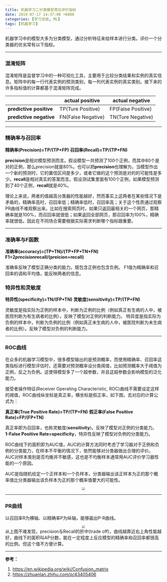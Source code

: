 ```yaml
---
title: 机器学习二分类模型常见评价指标
date: 2019-07-17 14:37:00 +0800
categories: [学习总结, ML]
tags: [机器学习]
---
```

机器学习中的模型大多为分类模型，通过分析特征来给样本进行分类。评价一个分类器的优劣常有以下指标。
***
**<h3>混淆矩阵</h3>**

混淆矩阵是监督学习中的一种可视化工具，主要用于比较分类结果和实例的真实信息。矩阵中的每一行代表实例的预测类别，每一列代表实例的真实类别。接下来的许多指标值的计算都基于混淆矩阵完成。  

|  | actual positive | actual negative|
| ------ | ------ | ------ |
| **predictive positive**| TP(Ture Positive) | FP(False Positive) |
| **predictive negative**| FN(False Negative) | TN(Ture Negative) |

***

**<h3>精确率与召回率</h3>**

**精确率(Precision)=TP/(TP+FP)**
**召回率(Recall)=TP/(TP+FN)**

**precision**是相对模型预测而言。假设模型一共预测了100个正例，而其中80个是对的正例，那么precision就是80%。也可以把**precision**也理解为，当模型作出一个新的预测时，它的置信区间是多少，或者它做的这个预测是对的的可能性是多少。**recall**是相对真实的答案而言。假设测试集里面有100个正例，如果模型预测到了40个正例，**recall**就是40%。 

理论上来说，两者的值越高分类器的性能越好，然而事实上这两者在某些情况下是矛盾的，精确率高时，召回率低；精确率低时，召回率高；关于这个性质通过观察PR曲线不难观察出来。比如在搜索网页时，如果只返回最相关的一个网页，那精确率就是100%，而召回率就很低；如果返回全部网页，那召回率为100%，精确率就很低。因此在不同场合需要根据实际需求判断哪个指标跟重要。  

***

**<h3>准确率与F函数</h3>**

**准确率(accuracy)=(TP+TN)/(TP+FP+TN+FN)**  
**F1=2*precision*recall/(preicion+recall)**

准确率反映了模型正确分类的能力。既包含正例也包含负例。
F1值为精确率和召回率的调和平均值，能反映两者的信息。


**<h3>特异性和灵敏度</h3>**

**特异性(specificity)=TN/(FP+TN)**
**灵敏度(sensitivity)=TP/(TP+FN)**

灵敏度是指实际为正例的样本中，判断为正例的比例（例如真正有生病的人中，被医院判断为有生病者的比例）。反映了模型对正例的判断能力。
特异度是指实际为负例的样本中，判断为负例的比例（例如真正未生病的人中，被医院判断为未生病者的比例）。反映了模型对负例的判断能力。

***

**<h3>ROC曲线</h3>**

在众多的机器学习模型中，很多模型输出的是预测概率，而使用精确率、召回率这类指标进行模型评估时，还需要对预测概率设分类阈值，比如预测概率大于阈值为正例，反之为负例。这使得模型多了一个超参数，并且这超参数会影响模型的泛化能力。

接受者操作特征(Receiver Operating Characteristic, ROC)曲线不需要设定这样的阈值，ROC曲线纵坐标是真正率，横坐标是假正率，如下图，去对应的计算公式为：

**真正率(True Positive Rate)=TP/(TP+FN)**
**假正率(False Positive Rate)=FP/(FP+TN)**

真正率即为召回率，也称灵敏度(**sensitivity**)。反映了模型对正例的分类能力。
**1-False Positive Rate=specificity**，特异性反映了模型对负例的分类能力。  

ROC曲线下的面积即为AUC值，AUC的计算方法同时考虑了学习器对于正例和负例的分类能力，在样本不平衡的情况下，依然能够对分类器做出合理的评价。AUC对样本类别是否均衡并不敏感，这也是不均衡样本通常用AUC评价学习器性能的一个原因。  

AUC是指随机给定一个正样本和一个负样本，分类器输出该正样本为正的那个概率值比分类器输出该负样本为正的那个概率值要大的可能性。

<center>
<img src='https://pic2.zhimg.com/80/v2-2faecc24c786e8d52bbb2525a433ead5_hd.jpg' style='zoom:60%'></center>  

***

**<h3>PR曲线</h3>**

以召回率R为横轴、以精确率P为纵轴，能够画出P-R曲线。
<center>
<img src='https://pic1.zhimg.com/80/v2-fa55ae6a09aefc608880ccc3f4ce2140_hd.jpg' style='zoom:60%'></center>  
从上图不难发现，precision与Recall的折中(trade off)，曲线越靠近右上角性能越好，曲线下的面积叫AP分数，能在一定程度上反应模型的精确率和召回率都很高的比例。但这个值不方便计算。


***
**参考：**
1. https://en.wikipedia.org/wiki/Confusion_matrix
2. https://zhuanlan.zhihu.com/p/43405406
